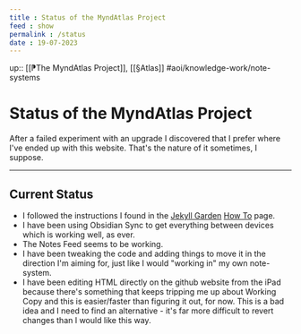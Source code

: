 ```yaml
---
title : Status of the MyndAtlas Project
feed : show
permalink : /status
date : 19-07-2023
---
```

up:: [[⁋The MyndAtlas Project]], [[§Atlas]]
#aoi/knowledge-work/note-systems
# Status of the MyndAtlas Project



After a failed experiment with an upgrade I discovered that I prefer where I've ended up with this website. That's the nature of it sometimes, I suppose.

---
## Current Status
- I followed the instructions I found in the [Jekyll Garden](https://jekyll-garden.github.io) [How To](https://jekyll-garden.github.io/post/how-to) page.
- I have been using Obsidian Sync to get everything between devices which is working well, as ever.
- The Notes Feed seems to be working.
- I have been tweaking the code and adding things to move it in the direction I'm aiming for, just like I would "working in" my own note-system.
- I have been editing HTML directly on the github website from the iPad because there's something that keeps tripping me up about Working Copy and this is easier/faster than figuring it out, for now. This is a bad idea and I need to find an alternative - it's far more difficult to revert changes than I would like this way.


